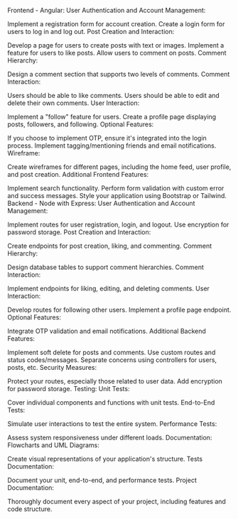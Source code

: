 Frontend - Angular:
User Authentication and Account Management:

Implement a registration form for account creation.
Create a login form for users to log in and log out.
Post Creation and Interaction:

Develop a page for users to create posts with text or images.
Implement a feature for users to like posts.
Allow users to comment on posts.
Comment Hierarchy:

Design a comment section that supports two levels of comments.
Comment Interaction:

Users should be able to like comments.
Users should be able to edit and delete their own comments.
User Interaction:

Implement a "follow" feature for users.
Create a profile page displaying posts, followers, and following.
Optional Features:

If you choose to implement OTP, ensure it's integrated into the login process.
Implement tagging/mentioning friends and email notifications.
Wireframe:

Create wireframes for different pages, including the home feed, user profile, and post creation.
Additional Frontend Features:

Implement search functionality.
Perform form validation with custom error and success messages.
Style your application using Bootstrap or Tailwind.
Backend - Node with Express:
User Authentication and Account Management:

Implement routes for user registration, login, and logout.
Use encryption for password storage.
Post Creation and Interaction:

Create endpoints for post creation, liking, and commenting.
Comment Hierarchy:

Design database tables to support comment hierarchies.
Comment Interaction:

Implement endpoints for liking, editing, and deleting comments.
User Interaction:

Develop routes for following other users.
Implement a profile page endpoint.
Optional Features:

Integrate OTP validation and email notifications.
Additional Backend Features:

Implement soft delete for posts and comments.
Use custom routes and status codes/messages.
Separate concerns using controllers for users, posts, etc.
Security Measures:

Protect your routes, especially those related to user data.
Add encryption for password storage.
Testing:
Unit Tests:

Cover individual components and functions with unit tests.
End-to-End Tests:

Simulate user interactions to test the entire system.
Performance Tests:

Assess system responsiveness under different loads.
Documentation:
Flowcharts and UML Diagrams:

Create visual representations of your application's structure.
Tests Documentation:

Document your unit, end-to-end, and performance tests.
Project Documentation:

Thoroughly document every aspect of your project, including features and code structure.